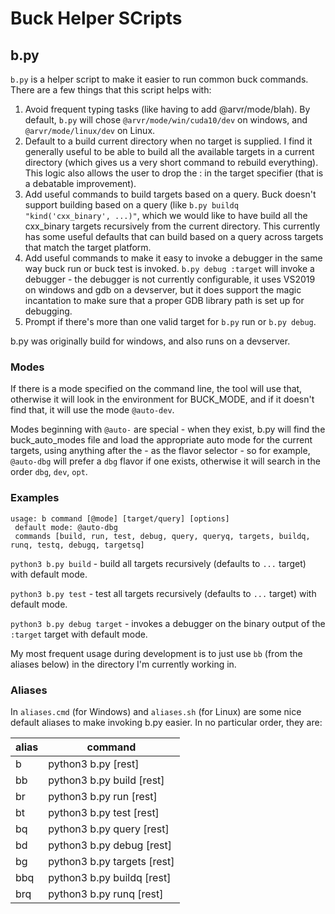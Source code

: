 # Buck Helper SCripts

## b.py

```b.py``` is a helper script to make it easier to run common buck commands.  There are a few things that this script helps with:

1) Avoid frequent typing tasks (like having to add @arvr/mode/blah).  By default, ```b.py``` will chose ```@arvr/mode/win/cuda10/dev``` on windows, and ```@arvr/mode/linux/dev``` on Linux.
3) Default to a build current directory when no target is supplied.  I find it generally useful to be able to build all the available targets in a current directory (which gives us a very short command to rebuild everything).  This logic also allows the user to drop the : in the target specifier (that is a debatable improvement).
4) Add useful commands to build targets based on a query.  Buck doesn't support building based on a query (like ```b.py buildq "kind('cxx_binary', ...)"```, which we would like to have build all the cxx_binary targets recursively from the current directory.  This currently has some useful defaults that can build based on a query across targets that match the target platform.
5) Add useful commands to make it easy to invoke a debugger in the same way buck run or buck test is invoked.  ```b.py debug :target``` will invoke a debugger - the debugger is not currently configurable, it uses VS2019 on windows and gdb on a devserver, but it does support the magic incantation to make sure that a proper GDB library path is set up for debugging.
6) Prompt if there's more than one valid target for ```b.py``` run or ```b.py debug```.

b.py was originally build for windows, and also runs on a devserver.

### Modes

If there is a mode specified on the command line, the tool will use that, otherwise it will look in the environment for BUCK_MODE, and if it doesn't find that, it will use the mode `@auto-dev`.

Modes beginning with `@auto-` are special - when they exist, b.py will find the buck_auto_modes file and load the appropriate auto mode for the current targets, using anything after the - as the flavor
selector - so for example, `@auto-dbg` will prefer a `dbg` flavor if one exists, otherwise it will search in the order `dbg`, `dev`, `opt`.

### Examples

```
usage: b command [@mode] [target/query] [options]
 default mode: @auto-dbg
 commands [build, run, test, debug, query, queryq, targets, buildq, runq, testq, debugq, targetsq]
```

```python3 b.py build``` - build all targets recursively (defaults to ```...``` target) with default mode.

```python3 b.py test``` - test all targets recursively (defaults to ```...``` target) with default mode.

```python3 b.py debug target``` - invokes a debugger on the binary output of the ```:target``` target with default mode.

My most frequent usage during development is to just use ```bb``` (from the aliases below) in the directory I'm currently working in.

### Aliases

In ```aliases.cmd``` (for Windows) and ```aliases.sh``` (for Linux) are some nice default aliases to make invoking b.py easier.  In no particular order, they are:

|alias|command|
|-----|-------|
|b|python3 b.py [rest]|
|bb|python3 b.py build [rest]|
|br|python3 b.py run [rest]|
|bt|python3 b.py test [rest]|
|bq|python3 b.py query [rest]|
|bd|python3 b.py debug [rest]|
|bg|python3 b.py targets [rest]|
|bbq|python3 b.py buildq [rest]|
|brq|python3 b.py runq [rest]|
